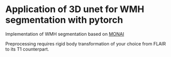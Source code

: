 # Application of 3D unet for WMH segmentation with pytorch

Implementation of WMH segmentation based on [MONAI](https://github.com/Project-MONAI/MONAI)

Preprocessing requires rigid body transformation of your choice from FLAIR to its T1 counterpart.
